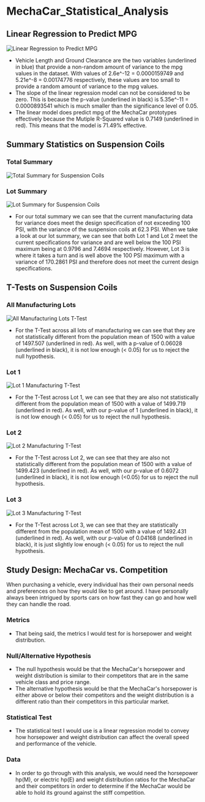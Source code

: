 # MechaCar_Statistical_Analysis

## Linear Regression to Predict MPG
![Linear Regression to Predict MPG](https://user-images.githubusercontent.com/69607218/144761622-879ffcee-f7f7-475d-93bd-ae5b9571a6e8.png)

- Vehicle Length and Ground Clearance are the two variables (underlined in blue) that provide a non-random amount of variance to the mpg values in the dataset. With values of 2.6e^-12 = 0.0000159749 and 5.21e^-8 = 0.00174776 respectively, these values are too small to provide a random amount of variance to the mpg values.
- The slope of the linear regression model can not be considered to be zero. This is because the p-value (underlined in black) is 5.35e^-11 = 0.0000893541 which is much smaller than the significance level of 0.05.
- The linear model does predict mpg of the MechaCar prototypes effectively because the Mutiple R-Squared value is 0.7149 (underlined in red). This means that the model is 71.49% effective.


## Summary Statistics on Suspension Coils
### Total Summary
![Total Summary for Suspension Coils](https://user-images.githubusercontent.com/69607218/144762819-c1c58958-c0b7-4448-b7a8-0b9c01fdef59.png)

### Lot Summary
![Lot Summary for Suspension Coils](https://user-images.githubusercontent.com/69607218/144762821-9bc0ced6-7292-4060-b68e-cb5cf3ac7dc8.png)

- For our total summary we can see that the current manufacturing data for variance does meet the design specification of not exceeding 100 PSI, with the variance of the suspension coils at 62.3 PSI. When we take a look at our lot summary, we can see that both Lot 1 and Lot 2 meet the current specifications for variance and are well below the 100 PSI maximum being at 0.9796 and 7.4694 respectively. However, Lot 3 is where it takes a turn and is well above the 100 PSI maximum with a variance of 170.2861 PSI and therefore does not meet the current design specifications.

## T-Tests on Suspension Coils
### All Manufacturing Lots
![All Manufacturing Lots T-Test](https://user-images.githubusercontent.com/69607218/144764187-716487fb-5227-47e1-9f48-915d3a852ef8.png)

- For the T-Test across all lots of manufacturing we can see that they are not statistically different from the population mean of 1500 with a value of 1497.507 (underlined in red). As well, with a p-value of 0.06028 (underlined in black), it is not low enough (< 0.05) for us to reject the null hypothesis.

### Lot 1
![Lot 1 Manufacturing T-Test](https://user-images.githubusercontent.com/69607218/144764246-9cb5b7ea-beff-40a3-8a79-df342fc714f4.png)

- For the T-Test across Lot 1, we can see that they are also not statistically different from the population mean of 1500 with a value of 1499.719 (underlined in red). As well, with our p-value of 1 (underlined in black), it is not low enough (< 0.05) for us to reject the null hypothesis.

### Lot 2
![Lot 2 Manufacturing T-Test](https://user-images.githubusercontent.com/69607218/144764247-3e7973af-904e-46ed-bcf7-83445ed408a5.png)

- For the T-Test across Lot 2, we can see that they are also not statistically different from the population mean of 1500 with a value of 1499.423 (underlined in red). As well, with our p-value of 0.6072 (underlined in black), it is not low enough (<0.05) for us to reject the null hypothesis.

### Lot 3
![Lot 3 Manufacturing T-Test](https://user-images.githubusercontent.com/69607218/144764255-6f24c8b0-15cf-4d0d-8617-4cbc8bbfc517.png)

- For the T-Test across Lot 3, we can see that they are statistically different from the population mean of 1500 with a value of 1492.431 (underlined in red). As well, with our p-value of 0.04168 (underlined in black), it is just slightly low enough (< 0.05) for us to reject the null hypothesis.

## Study Design: MechaCar vs. Competition
When purchasing a vehicle, every individual has their own personal needs and preferences on how they would like to get around. I have personally always been intrigued by sports cars on how fast they can go and how well they can handle the road.
### Metrics
- That being said, the metrics I would test for is horsepower and weight distribution.

### Null/Alternative Hypothesis
- The null hypothesis would be that the MechaCar's horsepower and weight distribution is similar to their competitors that are in the same vehicle class and price range.
- The alternative hypothesis would be that the MechaCar's horsepower is either above or below their competitors and the weight distribution is a different ratio than their competitors in this particular market.

### Statistical Test 
- The statistical test I would use is a linear regression model to convey how horsepower and weight distribution can affect the overall speed and performance of the vehicle.

### Data
- In order to go through with this analysis, we would need the horsepower hp(M), or electric hp(E) and weight distribution ratios for the MechaCar and their competitors in order to determine if the MechaCar would be able to hold its ground against the stiff competition. 
